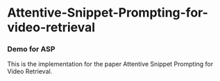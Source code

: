 # Attentive-Snippet-Prompting-for-video-retrieval
### Demo for ASP ###
This is the implementation for the paper Attentive Snippet Prompting for Video Retrieval.
